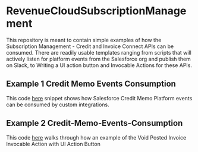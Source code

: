 # RevenueCloudSubscriptionManagement
This repository is meant to contain simple examples of how the Subscription Management - Credit and Invoice Connect APIs can be consumed. There are readily usable templates ranging from scripts that will actively listen for platform events from the Salesforce org and publish them on Slack, to Writing a UI action button and Invocable Actions for these APIs.

## Example 1 Credit Memo Events Consumption
This code [here](./Credit-Memo-Events-Consumption) snippet shows how Salesforce Credit Memo Platform events can be consumed by custom integrations.

## Example 2 Credit-Memo-Events-Consumption
This code [here](./VoidPostedInvoice/Void-Posted-Invoice-Invocable-Action) walks through how an example of the Void Posted Invoice Invocable Action with UI Action Button
